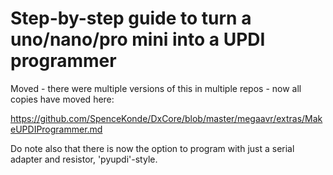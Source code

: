 # Step-by-step guide to turn a uno/nano/pro mini into a UPDI programmer

Moved - there were multiple versions of this in multiple repos - now all copies have moved here:

https://github.com/SpenceKonde/DxCore/blob/master/megaavr/extras/MakeUPDIProgrammer.md

Do note also that there is now the option to program with just a serial adapter and resistor, 'pyupdi'-style.
